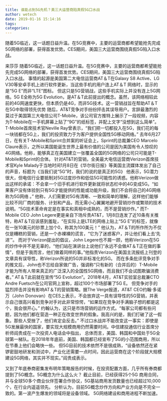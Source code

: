 ```yaml
---
title: 谁能占到5G先机？美三大运营商陷真假5G口水战
author: wetech
date: 2019-01-16 15:14:16
tags: 
categories: 
---
```

随着5G临近，这一话题日益升温。在5G竞赛中，主要的运营商都希望能抢先完成5G网络的部署，获得首发优势。CES期间，美国三大运营商围绕真假5G陷入口水战。
<!-- more -->
来莎莎
随着5G临近，这一话题日益升温。在5G竞赛中，主要的运营商都希望能抢先完成5G网络的部署，获得首发优势。CES期间，美国三大运营商围绕真假5G陷入口水战。
事情的起源是美国第二大电信运营商AT＆T在Galaxy S8 Active、LG V30等安卓手机上进行软件更新，当这些手机的用户连上AT＆T 网络时，显示的是“5G E”而非“LTE”图标。
但这只是5G营销战，这些手机实际上并没有连上5G网络。5G E全称为5G Evolution，是AT＆T此前提出的概念。虽然，该网络相较此前的4G网速度更快，但本质仍是4G，而非5G技术。这一营销战旨在帮助AT＆T在5G中取得领先优势
随后，AT&T竞争对手纷纷抨击其误导用户。言辞最激烈的莫过于美国第三大电信公司T-Mobile，该公司官方推特上展示了一段视频，内容为T-Mobile在一手机屏幕上贴了“9G”的纸标签，并配上文字“没想到这么简单”。
T-Mobile首席技术官Neville Ray曾表示，“我们把一切都投入在5G，我们花的每一块钱都在5G上，我们的投资致力于为客户提供全国性5G移动网络。”
去年6月27日，在有关T-Mobile和Sprint合并案的听证会上，Sprint的总裁兼CEO Marcelo Claure表示，之所以美国能诞生世界上最有价值的公司是因为美国有令人惊叹的4G网络。他称，能够真正在美国建立一张覆盖全国的5G网络的公司只可能是T-Mobile和Sprint的合体。
针对AT&T的营销，全美最大电信运营商Verizon首席技术官Kyle Malady于当地时间1月8日在《华尔街日报》等美国主流媒体发出了自己的声音，标题为《当我们说“5G”时，我们的说的是真正的5G》
他表示，5G潜力很大，但电信行业要抵制对5G过度炒作和低估5G可能性的诱惑。他称Verizon做出这样的承诺：不会拿一个旧手机进行软件更新就将状态栏中的4G变成5G。“如果客户没有体验到只有5G才能提供的性能或功能升级，我们不会将自己的4G网络称为5G网络 。”
他称，人们需要对5G有清晰、一致和简单的理解，这样他们能够比较不同厂商的服务、计划和产品，而无需小心翼翼地避开营销炒作或繁琐的技术说明。“5G技术革命肯定是在事实和真相中成熟的，而不是营销炒作。”
而T-Mobile CEO John Legere更是亲自下场斥责AT&T，1月8日连发了近10条有关推特，称AT＆T应该感到羞耻，“在实际上是LTE的网络上贴上“5G E”的标签，就像在一张10美元的钞票上加个0，称其为100美元！”
他认为，AT＆T的所作所为不仅仅是糟糕的营销，还是一个赤裸裸的谎言，“它为了迷惑客户，并让他们看上去‘先进’”。
而对于Verizon提出的倡议，John Legere也不屑一顾，他称Verizon在5G的炒作中并不是无辜的，“他们站在演讲台上说他们“永远不会做AT＆T正在做的事情”，但是于我而言，他们做着同样的事。”他指责Verizon在美国主流报纸上刊登的文章具有误导性，称Verizon所说的5G并非标准化的5G。
而在多条批评竞争对手的推文后，John也不忘给自家做广告，强调称“只有新的（合并后的）T-Mobile才能为所有人带来真正的广泛深入的全国性5G网络，而且我们不会试图欺骗消费者。”
AT＆T此前就在宣传“5G Evolution”。2018年4月，AT&T实验室总裁兼CTO Andre Fuetsch在公司官网上宣称，超过100个市场部署了5G E。
但竞争对手的猛烈抨击并没有影响AT＆T的营销策略。据The Verge报道，AT&T CEO约翰·多诺万（John Donovan）在CES上表示，不会放弃这一具有误导性的5G营销，并表示自己很高兴看到竞争对手对此非常惊愕，“如果现在竞争对手满脑子想的都是这个，我会很开心。”
约翰认为，这只是市场营销的运作方式。“每家公司都有些问题，因为他们都在营造一种正在改变世界的假象。我高兴的是，我们打破了这一假象。那些人受挫了，他们肯定会反击。”
不过口水战并不能改变这一事实：即使是5G发展最快的国家，要实现大规模商用仍然需要时间。中信建投通信行业首席分析师阎贵成在一次投资人电话会中指出， 总体而言，美国、韩国和中国处于5G全球第一梯队。在2018年年底前，美国、韩国都已经宣布了5G的小范围商用，所以在节奏上他们会略快一些。
但5G目前的技术依然不是很成熟，“设备依然还在紧锣密鼓地研发和测试中，产业化还需要一点时间，因此运营商在这个阶段就大规模建设5G网络，其实并不现实。”阎贵成表示。
 
 
又到了年底券商密集发布明年策略报告的时候，在投资配置方面，几乎所有券商都提到了5G概念。5G概念为什么这么火？
截止目前，已经获得25个5G 商用合同，并与全球50多个商业伙伴签署合作协议，5G基站商用发货数量也已经超过10,000个，在行业内遥遥领先。
分析认为，目前5G概念炒作方向和产业方向是不完全一致的。第一波产生爆发的领域将是设备领域。
5G网络建设和商用进程不断加速。
